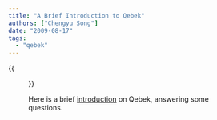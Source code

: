 ```yaml
---
title: "A Brief Introduction to Qebek"
authors: ["Chengyu Song"]
date: "2009-08-17"
tags: 
  - "qebek"
---
```

{{<figure src="images/banner.png" alt="Banner" width="50%">}}

Here is a brief [introduction](https://projects.honeynet.org/sebek/wiki/Qebek) on Qebek, answering some questions.
